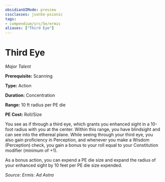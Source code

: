 ```yaml
---
obsidianUIMode: preview
cssclasses: json5e-psionic
tags:
- compendium/src/5e/ermis
aliases: ["Third Eye"]
---
```

# Third Eye
*Major Talent*  

**Prerequisite:** Scanning

**Type:** Action

**Duration:** Concentration

**Range:** 10 ft radius per PE die

**PE Cost:** Roll/Size

You see as if through a third eye, which grants you enhanced sight in a 10-foot radius with you at the center. Within this range, you have blindsight and can see into the ethereal plane. While seeing through your third eye, you also gain proficiency in Perception, and whenever you make a Wisdom (Perception) check, you gain a bonus to your roll equal to your Constitution modifier (minimum of +1).

As a bonus action, you can expend a PE die size and expand the radius of your enhanced sight by 10 feet per PE die size expended.

*Source: Ermis: Ad Astra*